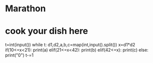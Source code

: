 # Marathon
# cook your dish here
t=int(input())
while t:
    d1,d2,a,b,c=map(int,input().split())
    x=d1*d2
    if(10<=x<21):
        print(a)
    elif(21<=x<42):
        print(b)
    elif(42<=x):
        print(c)
    else:
        print("0")
    t-=1
